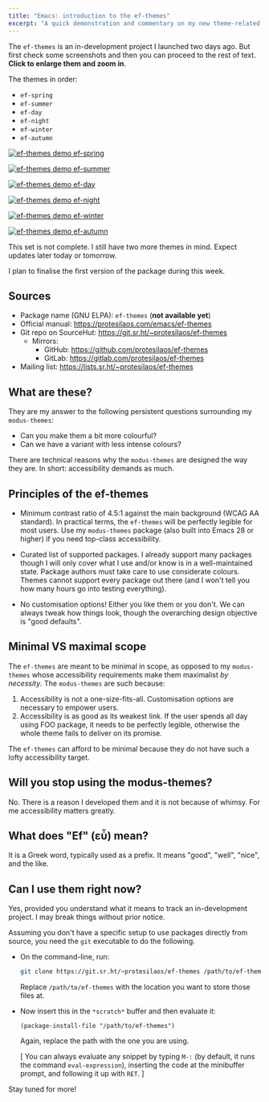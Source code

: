 ```yaml
---
title: "Emacs: introduction to the ef-themes"
excerpt: "A quick demonstration and commentary on my new theme-related project for GNU Emacs."
---
```


The `ef-themes` is an in-development project I launched two days ago.
But first check some screenshots and then you can proceed to the rest of
text.  **Click to enlarge them and zoom in**.

The themes in order:

- `ef-spring`
- `ef-summer`
- `ef-day`
- `ef-night`
- `ef-winter`
- `ef-autumn`

<a href="{{'/assets/images/attachments/2022-08-15-pre-release-ef-themes-demo-spring.png' | absolute_url }}"><img alt="ef-themes demo ef-spring" src="{{ '/assets/images/attachments/2022-08-15-pre-release-ef-themes-demo-spring.png' | absolute_url }}"/></a>

<a href="{{'/assets/images/attachments/2022-08-15-pre-release-ef-themes-demo-summer.png' | absolute_url }}"><img alt="ef-themes demo ef-summer" src="{{ '/assets/images/attachments/2022-08-15-pre-release-ef-themes-demo-summer.png' | absolute_url }}"/></a>

<a href="{{'/assets/images/attachments/2022-08-15-pre-release-ef-themes-demo-day.png' | absolute_url }}"><img alt="ef-themes demo ef-day" src="{{ '/assets/images/attachments/2022-08-15-pre-release-ef-themes-demo-day.png' | absolute_url }}"/></a>

<a href="{{'/assets/images/attachments/2022-08-15-pre-release-ef-themes-demo-night.png' | absolute_url }}"><img alt="ef-themes demo ef-night" src="{{ '/assets/images/attachments/2022-08-15-pre-release-ef-themes-demo-night.png' | absolute_url }}"/></a>

<a href="{{'/assets/images/attachments/2022-08-15-pre-release-ef-themes-demo-winter.png' | absolute_url }}"><img alt="ef-themes demo ef-winter" src="{{ '/assets/images/attachments/2022-08-15-pre-release-ef-themes-demo-winter.png' | absolute_url }}"/></a>

<a href="{{'/assets/images/attachments/2022-08-15-pre-release-ef-themes-demo-autumn.png' | absolute_url }}"><img alt="ef-themes demo ef-autumn" src="{{ '/assets/images/attachments/2022-08-15-pre-release-ef-themes-demo-autumn.png' | absolute_url }}"/></a>

This set is not complete.  I still have two more themes in mind.  Expect
updates later today or tomorrow.

I plan to finalise the first version of the package during this week.

## Sources

+ Package name (GNU ELPA): `ef-themes` (**not available yet**)
+ Official manual: <https://protesilaos.com/emacs/ef-themes>
+ Git repo on SourceHut: <https://git.sr.ht/~protesilaos/ef-themes>
  - Mirrors:
    + GitHub: <https://github.com/protesilaos/ef-themes>
    + GitLab: <https://gitlab.com/protesilaos/ef-themes>
+ Mailing list: <https://lists.sr.ht/~protesilaos/ef-themes>

## What are these?

They are my answer to the following persistent questions surrounding my
`modus-themes`:

* Can you make them a bit more colourful?
* Can we have a variant with less intense colours?

There are technical reasons why the `modus-themes` are designed the way
they are.  In short: accessibility demands as much.

## Principles of the ef-themes

* Minimum contrast ratio of 4.5:1 against the main background (WCAG AA
  standard).  In practical terms, the `ef-themes` will be perfectly
  legible for most users.  Use my `modus-themes` package (also built
  into Emacs 28 or higher) if you need top-class accessibility.

* Curated list of supported packages.  I already support many packages
  though I will only cover what I use and/or know is in a
  well-maintained state.  Package authors must take care to use
  considerate colours.  Themes cannot support every package out there
  (and I won't tell you how many hours go into testing everything).

* No customisation options!  Either you like them or you don't.  We can
  always tweak how things look, though the overarching design objective
  is "good defaults".

## Minimal VS maximal scope

The `ef-themes` are meant to be minimal in scope, as opposed to my
`modus-themes` whose accessibility requirements make them maximalist _by
necessity_.  The `modus-themes` are such because:

1. Accessibility is not a one-size-fits-all.  Customisation options are
   necessary to empower users.
2. Accessibility is as good as its weakest link.  If the user spends all
   day using FOO package, it needs to be perfectly legible, otherwise
   the whole theme fails to deliver on its promise.

The `ef-themes` can afford to be minimal because they do not have such a
lofty accessibility target.

## Will you stop using the modus-themes?

No.  There is a reason I developed them and it is not because of whimsy.
For me accessibility matters greatly.

## What does "Ef" (εὖ) mean?

It is a Greek word, typically used as a prefix.  It means "good",
"well", "nice", and the like.

## Can I use them right now?

Yes, provided you understand what it means to track an in-development
project.  I may break things without prior notice.

Assuming you don't have a specific setup to use packages directly from
source, you need the `git` executable to do the following.

* On the command-line, run:

  ```sh
  git clone https://git.sr.ht/~protesilaos/ef-themes /path/to/ef-themes
  ```

  Replace `/path/to/ef-themes` with the location you want to store those
  files at.

* Now insert this in the `*scratch*` buffer and then evaluate it:

  ```elisp
  (package-install-file "/path/to/ef-themes")
  ```

  Again, replace the path with the one you are using.

  [ You can always evaluate any snippet by typing `M-:` (by default, it
    runs the command `eval-expression`), inserting the code at the
    minibuffer prompt, and following it up with `RET`. ]

Stay tuned for more!
